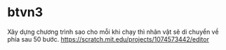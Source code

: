 # btvn3
Xây dựng chương trình sao cho mỗi khi chạy thì nhân vật sẽ di chuyển về phía sau 50 bước. https://scratch.mit.edu/projects/1074573442/editor
